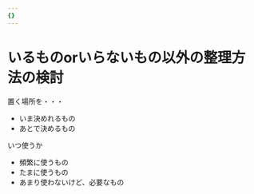 ```yaml
---
{}
---
```

# いるものorいらないもの以外の整理方法の検討

置く場所を・・・

- いま決めれるもの  
- あとで決めるもの  

いつ使うか

- 頻繁に使うもの  
- たまに使うもの  
- あまり使わないけど、必要なもの